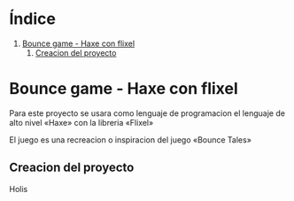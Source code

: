 
# &Iacute;ndice

1.  [Bounce game - Haxe con flixel](#org2418677)
    1.  [Creacion del proyecto](#org7d15104)



<a id="org2418677"></a>

# Bounce game - Haxe con flixel

Para este proyecto se usara como lenguaje de programacion
el lenguaje de alto nivel &laquo;Haxe&raquo; con la libreria &laquo;Flixel&raquo;

El juego es una recreacion o inspiracion del juego &laquo;Bounce Tales&raquo;


<a id="org7d15104"></a>

## Creacion del proyecto

Holis

